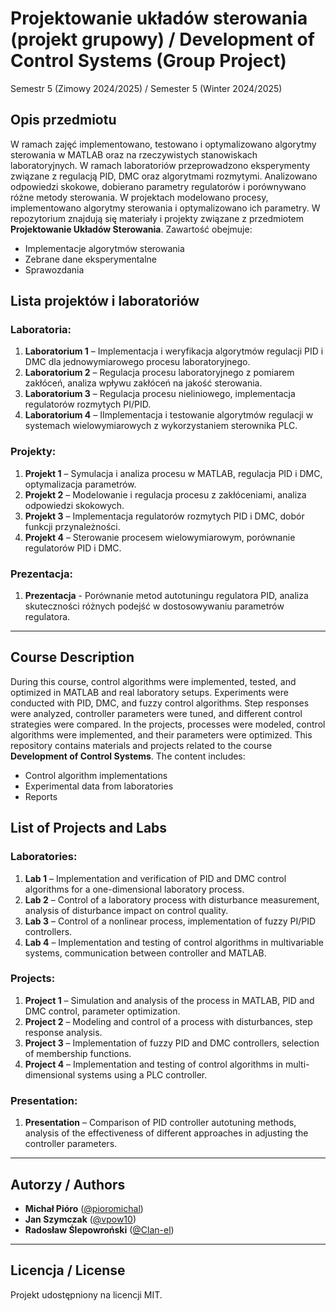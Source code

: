 # Projektowanie układów sterowania (projekt grupowy) / Development of Control Systems (Group Project)

Semestr 5 (Zimowy 2024/2025) / Semester 5 (Winter 2024/2025)

## Opis przedmiotu
W ramach zajęć implementowano, testowano i optymalizowano algorytmy sterowania w MATLAB oraz na rzeczywistych stanowiskach laboratoryjnych. W ramach laboratoriów przeprowadzono eksperymenty związane z regulacją PID, DMC oraz algorytmami rozmytymi. Analizowano odpowiedzi skokowe, dobierano parametry regulatorów i porównywano różne metody sterowania. W projektach modelowano procesy, implementowano algorytmy sterowania i optymalizowano ich parametry. W repozytorium znajdują się materiały i projekty związane z przedmiotem **Projektowanie Układów Sterowania**. Zawartość obejmuje:
- Implementacje algorytmów sterowania
- Zebrane dane eksperymentalne
- Sprawozdania

## Lista projektów i laboratoriów
### Laboratoria:
1. **Laboratorium 1** – Implementacja i weryfikacja algorytmów regulacji PID i DMC dla jednowymiarowego procesu laboratoryjnego.
2. **Laboratorium 2** – Regulacja procesu laboratoryjnego z pomiarem zakłóceń, analiza wpływu zakłóceń na jakość sterowania.
3. **Laboratorium 3** – Regulacja procesu nieliniowego, implementacja regulatorów rozmytych PI/PID.
4. **Laboratorium 4** – IImplementacja i testowanie algorytmów regulacji w systemach wielowymiarowych z wykorzystaniem sterownika PLC.

### Projekty:
1. **Projekt 1** – Symulacja i analiza procesu w MATLAB, regulacja PID i DMC, optymalizacja parametrów.
2. **Projekt 2** – Modelowanie i regulacja procesu z zakłóceniami, analiza odpowiedzi skokowych.
3. **Projekt 3** – Implementacja regulatorów rozmytych PID i DMC, dobór funkcji przynależności.
4. **Projekt 4** – Sterowanie procesem wielowymiarowym, porównanie regulatorów PID i DMC.

### Prezentacja:
1. **Prezentacja** - Porównanie metod autotuningu regulatora PID, analiza skuteczności różnych podejść w dostosowywaniu parametrów regulatora.
---

## Course Description
During this course, control algorithms were implemented, tested, and optimized in MATLAB and real laboratory setups. Experiments were conducted with PID, DMC, and fuzzy control algorithms. Step responses were analyzed, controller parameters were tuned, and different control strategies were compared. In the projects, processes were modeled, control algorithms were implemented, and their parameters were optimized. This repository contains materials and projects related to the course **Development of Control Systems**. The content includes:
- Control algorithm implementations
- Experimental data from laboratories
- Reports

## List of Projects and Labs
### Laboratories:
1. **Lab 1** – Implementation and verification of PID and DMC control algorithms for a one-dimensional laboratory process.
2. **Lab 2** – Control of a laboratory process with disturbance measurement, analysis of disturbance impact on control quality.
3. **Lab 3** – Control of a nonlinear process, implementation of fuzzy PI/PID controllers.
4. **Lab 4** – Implementation and testing of control algorithms in multivariable systems, communication between controller and MATLAB.

### Projects:
1. **Project 1** – Simulation and analysis of the process in MATLAB, PID and DMC control, parameter optimization.
2. **Project 2** – Modeling and control of a process with disturbances, step response analysis.
3. **Project 3** – Implementation of fuzzy PID and DMC controllers, selection of membership functions.
4. **Project 4** – Implementation and testing of control algorithms in multi-dimensional systems using a PLC controller.
### Presentation:

1. **Presentation** – Comparison of PID controller autotuning methods, analysis of the effectiveness of different approaches in adjusting the controller parameters.
---

## Autorzy / Authors
- **Michał Pióro** ([@pioromichal](https://github.com/pioromichal))
- **Jan Szymczak** ([@vpow10](https://github.com/vpow10))
- **Radosław Ślepowroński** ([@Clan-el](https://github.com/Clan-el))

---

## Licencja / License
Projekt udostępniony na licencji MIT.
